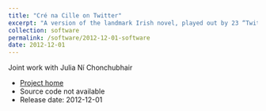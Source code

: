 ```yaml
---
title: "Cré na Cille on Twitter"
excerpt: "A version of the landmark Irish novel, played out by 23 “Twitter bots” tweeting at each other over three weeks"
collection: software
permalink: /software/2012-12-01-software
date: 2012-12-01
---
```


Joint work with Julia Ní Chonchubhair

* [Project home](https://twitter.com/crenacille)
* Source code not available
* Release date: 2012-12-01
